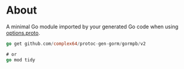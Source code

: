 # About

A minimal Go module imported by your generated Go code when using [options.proto](../../proto).

```go
go get github.com/complex64/protoc-gen-gorm/gormpb/v2

# or
go mod tidy
```
